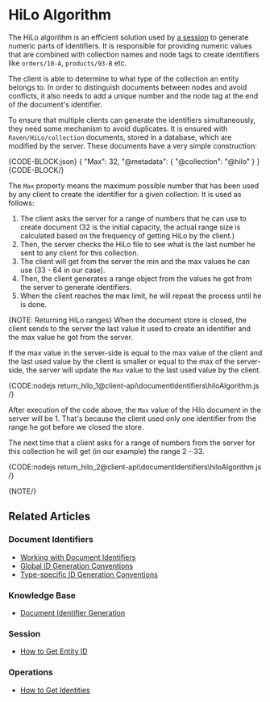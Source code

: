 # HiLo Algorithm

The HiLo algorithm is an efficient solution used by [a session](../session/what-is-a-session-and-how-does-it-work) to generate numeric parts of identifiers. It is responsible for providing numeric values that are combined with collection names and node tags to create identifiers like `orders/10-A`, `products/93-B` etc. 

The client is able to determine to what type of the collection an entity belongs to. In order to distinguish documents between nodes and avoid conflicts, it also needs to add a unique number and the node tag at the end of the document's identifier.

To ensure that multiple clients can generate the identifiers simultaneously, they need some mechanism to avoid duplicates. It is ensured with `Raven/HiLo/collection` documents, stored in a database, which are modified by the server. These documents have a very simple construction:

{CODE-BLOCK:json}
{
    "Max": 32,
    "@metadata": {
        "@collection": "@hilo"
    }
}
{CODE-BLOCK/}

The `Max` property means the maximum possible number that has been used by any client to create the identifier for a given collection. It is used as follows:

1. The client asks the server for a range of numbers that he can use to create document (32 is the initial capacity, the actual range size is calculated based on the frequency of getting HiLo by the client.)
2. Then, the server checks the HiLo file to see what is the last number he sent to any client for this collection.
3. The client will get from the server the min and the max values he can use (33 - 64 in our case).
4. Then, the client generates a range object from the values he got from the server to generate identifiers.
5. When the client reaches the max limit, he will repeat the process until he is done.

{NOTE: Returning HiLo ranges}
When the document store is closed, the client sends to the server the last value it used to create an identifier and the max value he got from the server.

If the max value in the server-side is equal to the max value of the client and the last used value by the client is smaller or equal to the max of the server-side, the server will update the `Max` value to the last used value by the client.

{CODE:nodejs return_hilo_1@client-api\documentIdentifiers\hiloAlgorithm.js /}

After execution of the code above, the `Max` value of the Hilo document in the server will be 1. That's because the client used only one identifier from the range he got before we closed the store.

The next time that a client asks for a range of numbers from the server for this collection he will get (in our example) the range 2 - 33.

{CODE:nodejs return_hilo_2@client-api\documentIdentifiers\hiloAlgorithm.js /}

{NOTE/}

## Related Articles

### Document Identifiers

- [Working with Document Identifiers](../../client-api/document-identifiers/working-with-document-identifiers)
- [Global ID Generation Conventions](../../client-api/configuration/identifier-generation/global)
- [Type-specific ID Generation Conventions](../../client-api/configuration/identifier-generation/type-specific)

### Knowledge Base

- [Document Identifier Generation](../../server/kb/document-identifier-generation)

### Session

- [How to Get Entity ID](../../client-api/session/how-to/get-entity-id)

### Operations

- [How to Get Identities](../../client-api/operations/maintenance/identities/get-identities)
